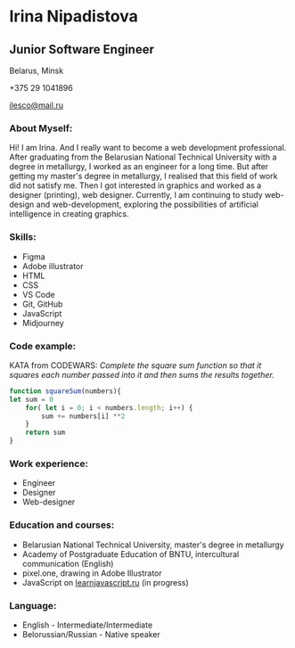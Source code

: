# Irina Nipadistova
## Junior Software Engineer
Belarus, Minsk  

+375 29 1041896 

ilesco@mail.ru                         

### About Myself:

Hi! I am Irina. And I really want to become a web development professional. After graduating from the Belarusian National Technical University with a degree in metallurgy, I worked as an engineer for a long time. But after getting my master's degree in metallurgy, I realised that this field of work did not satisfy me. Then I got interested in graphics and worked as a designer (printing), web designer. Currently, I am continuing to study web-design and web-development, exploring the possibilities of artificial intelligence in creating graphics.

### Skills:

* Figma
* Adobe illustrator
* HTML
* CSS
* VS Code
* Git, GitHub
* JavaScript
* Midjourney

### Code example:

KATA from CODEWARS: 
*Complete the square sum function so that it squares each number passed into it and then sums the results together.*

```javascript
function squareSum(numbers){
let sum = 0
    for( let i = 0; i < numbers.length; i++) {
        sum += numbers[i] **2
    }
    return sum
}
```

### Work experience:

* Engineer
* Designer
* Web-designer

### Education and courses:

* Belarusian National Technical University, master's degree in metallurgy
* Academy of Postgraduate Education of BNTU, intercultural communication (English)
* pixel.one, drawing in Adobe Illustrator
* JavaScript on [learnjavascript.ru][1] (in progress)

### Language:

* English - Intermediate/Intermediate
* Belorussian/Russian - Native speaker


[1]:https://learn.javascript.ru/
